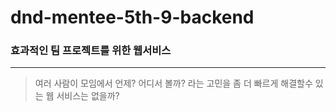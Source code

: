 # dnd-mentee-5th-9-backend

### 효과적인 팀 프로젝트를 위한 웹서비스
------------

> 여러 사람이 모임에서 언제? 어디서 볼까? 라는 고민을 좀 더 빠르게 해결할수 있는 웹 서비스는 없을까? 

